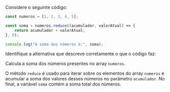 Considere o seguinte código:

```javascript
const numeros = [1, 2, 3, 4, 5];

const soma = numeros.reduce((acumulador, valorAtual) => {
    return acumulador + valorAtual;
}, 0);

console.log("A soma dos números é:", soma);
```

Identifique a alternativa que descreve corretamente o que o código faz:

Calcula a soma dos números presentes no array `numeros`.

O método `reduce` é usado para iterar sobre os elementos do array `numeros` e acumular a soma dos valores desses números no parâmetro `acumulador`. No final, a variável `soma` contém a soma total dos números.